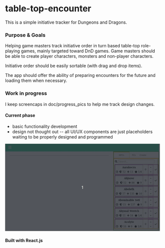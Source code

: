# table-top-encounter
This is a simple initiative tracker for Dungeons and Dragons.

### Purpose & Goals
Helping game masters track initiative order in turn based table-top role-playing games, mainly targeted toward DnD games. 
Game masters should be able to create player characters, monsters and non-player characters.

Initiative order should be easily sortable (with drag and drop items).

The app should offer the ability of preparing encounters for the future and loading them when necessary.

### Work in progress
I keep screencaps in doc/progress_pics to help me track design changes.

#### Current phase
- basic functionality development
- design not thought out -- all UI/UX components are just placeholders waiting to be properly designed and programmed

![](doc/progress_pics/prog_log_dev_2.gif)

#### Built with React.js
